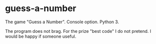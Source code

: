 # guess-a-number

The game "Guess a Number". 
Console option. 
Python 3.

The program does not brag. For the prize "best code" I do not pretend. I would be happy if someone useful.
